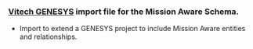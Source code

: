 ### [Vitech GENESYS](http://www.vitechcorp.com/products/GENESYS.shtml) import file for the Mission Aware Schema.

* Import to extend a GENESYS project to include Mission Aware entities and relationships.
